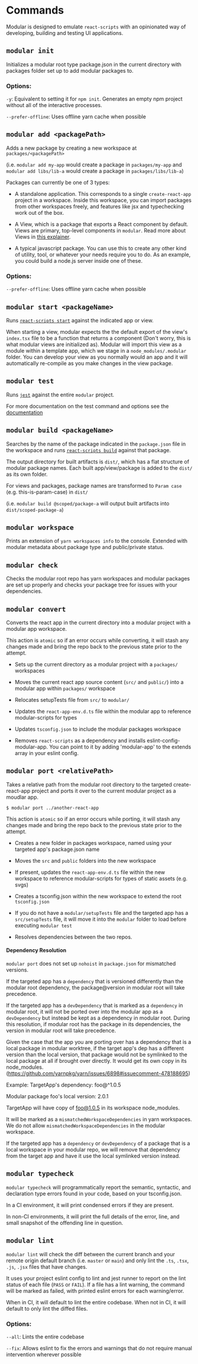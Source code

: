# Commands

Modular is designed to emulate `react-scripts` with an opinionated way of
developing, building and testing UI applications.

## `modular init`

Initializes a modular root type package.json in the current directory with
packages folder set up to add modular packages to.

### Options:

`-y`: Equivalent to setting it for `npm init`. Generates an empty npm project
without all of the interactive processes.

`--prefer-offline`: Uses offline yarn cache when possible

## `modular add <packagePath>`

Adds a new package by creating a new workspace at `packages/<packagePath>`

(i.e. `modular add my-app` would create a package in `packages/my-app` and
`modular add libs/lib-a` would create a package in `packages/libs/lib-a`)

Packages can currently be one of 3 types:

- A standalone application. This corresponds to a single `create-react-app`
  project in a workspace. Inside this workspace, you can import packages from
  other workspaces freely, and features like jsx and typechecking work out of
  the box.

- A View, which is a package that exports a React component by default. Views
  are primary, top-level components in `modular`. Read more about Views in
  [this explainer](./views.md).

- A typical javascript package. You can use this to create any other kind of
  utility, tool, or whatever your needs require you to do. As an example, you
  could build a node.js server inside one of these.

### Options:

`--prefer-offline`: Uses offline yarn cache when possible

## `modular start <packageName>`

Runs
[`react-scripts start`](https://create-react-app.dev/docs/getting-started#npm-start-or-yarn-start)
against the indicated app or view.

When starting a view, modular expects the the default export of the view's
`index.tsx` file to be a function that returns a component (Don't worry, this is
what modular views are initialized as). Modular will import this view as a
module within a template app, which we stage in a `node_modules/.modular`
folder. You can develop your view as you normally would an app and it will
automatically re-compile as you make changes in the view package.

## `modular test`

Runs [`jest`](https://jestjs.io/) against the entire `modular` project.

For more documentation on the test command and options see the
[documentation](./test.md)

## `modular build <packageName>`

Searches by the name of the package indicated in the `package.json` file in the
workspace and runs
[`react-scripts build`](https://create-react-app.dev/docs/production-build)
against that package.

The output directory for built artifacts is `dist/`, which has a flat structure
of modular package names. Each built app/view/package is added to the `dist/` as
its own folder.

For views and packages, package names are transformed to `Param case` (e.g.
this-is-param-case) in `dist/`

(i.e. `modular build @scoped/package-a` will output built artifacts into
`dist/scoped-package-a`)

## `modular workspace`

Prints an extension of `yarn workspaces info` to the console. Extended with
modular metadata about package type and public/private status.

## `modular check`

Checks the modular root repo has yarn workspaces and modular packages are set up
properly and checks your package tree for issues with your dependencies.

## `modular convert`

Converts the react app in the current directory into a modular project with a
modular app workspace.

This action is `atomic` so if an error occurs while converting, it will stash
any changes made and bring the repo back to the previous state prior to the
attempt.

- Sets up the current directory as a modular project with a `packages/`
  workspaces

- Moves the current react app source content (`src/` and `public/`) into a
  modular app within `packages/` workspace

- Relocates setupTests file from `src/` to `modular/`

- Updates the `react-app-env.d.ts` file within the modular app to reference
  modular-scripts for types

- Updates `tsconfig.json` to include the modular packages workspace

- Removes `react-scripts` as a dependency and installs
  eslint-config-modular-app. You can point to it by adding 'modular-app' to the
  extends array in your eslint config.

## `modular port <relativePath>`

Takes a relative path from the modular root directory to the targeted
create-react-app project and ports it over to the current modular project as a
moudlar app.

```
$ modular port ../another-react-app
```

This action is `atomic` so if an error occurs while porting, it will stash any
changes made and bring the repo back to the previous state prior to the attempt.

- Creates a new folder in packages workspace, named using your targeted app's
  package.json name

- Moves the `src` and `public` folders into the new workspace

- If present, updates the `react-app-env.d.ts` file within the new workspace to
  reference modular-scripts for types of static assets (e.g. svgs)

- Creates a tsconfig.json within the new workspace to extend the root
  `tsconfig.json`

- If you do not have a `modular/setupTests` file and the targeted app has a
  `src/setupTests` file, it will move it into the `modular` folder to load
  before executing `modular test`

- Resolves dependencies between the two repos.

#### Dependency Resolution

`modular port` does not set up `nohoist` in `package.json` for mismatched
versions.

If the targeted app has a `dependency` that is versioned differently than the
modular root dependency, the package@version in modular root will take
precedence.

If the targeted app has a `devDependency` that is marked as a `dependency` in
modular root, it will not be ported over into the modular app as a
`devDependency` but instead be kept as a dependency in modular root. During this
resolution, if modular root has the package in its dependencies, the version in
modular root will take precedence.

Given the case that the app you are porting over has a dependency that is a
local package in modular worktree, if the target app's dep has a different
version than the local version, that package would not be symlinked to the local
package at all if brought over directly. It would get its own copy in its
node_modules.
(https://github.com/yarnpkg/yarn/issues/6898#issuecomment-478188695)

Example: TargetApp's dependency: foo@^1.0.5

Modular package foo's local version: 2.0.1

TargetApp will have copy of foo@1.0.5 in its workspace node_modules.

It will be marked as a `mismatchedWorkspaceDependencies` in yarn workspaces. We
do not allow `mismatchedWorkspaceDependencies` in the modular workspace.

If the targeted app has a `dependency` or `devDependency` of a package that is a
local workspace in your modular repo, we will remove that dependency from the
target app and have it use the local symlinked version instead.

## `modular typecheck`

`modular typecheck` will programmatically report the semantic, syntactic, and
declaration type errors found in your code, based on your tsconfig.json.

In a CI environment, it will print condensed errors if they are present.

In non-CI environments, it will print the full details of the error, line, and
small snapshot of the offending line in question.

## `modular lint`

`modular lint` will check the diff between the current branch and your remote
origin default branch (i.e. `master` or `main`) and only lint the `.ts`, `.tsx`,
`.js`, `.jsx` files that have changes.

It uses your project eslint config to lint and jest runner to report on the lint
status of each file (`PASS` or `FAIL`). If a file has a lint warning, the
command will be marked as failed, with printed eslint errors for each
warning/error.

When in CI, it will default to lint the entire codebase. When not in CI, it will
default to only lint the diffed files.

### Options:

`--all`: Lints the entire codebase

`--fix`: Allows eslint to fix the errors and warnings that do not require manual
intervention wherever possible
